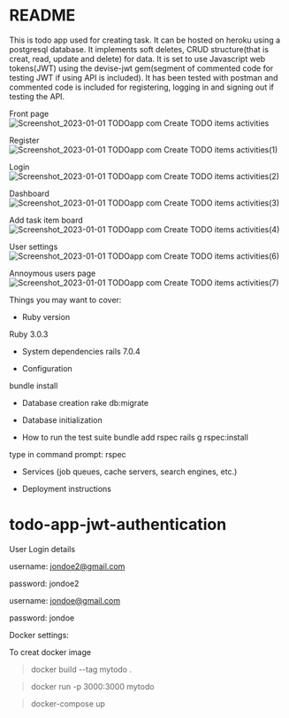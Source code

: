 # README
This is todo app used for creating task. It can be hosted on heroku using a postgresql database. It implements soft deletes, CRUD structure(that is creat, read, update and delete) for data. It is set to use Javascript web tokens(JWT) using the devise-jwt gem(segment of commented code for testing JWT if using API is included). It has been tested with postman and commented code is included for registering, logging in and signing out if testing the API.




Front page
![Screenshot_2023-01-01 TODOapp com Create TODO items activities](https://user-images.githubusercontent.com/69471917/210251856-e31f69ef-b473-4d64-b54d-d2f377d6681a.png)


Register
![Screenshot_2023-01-01 TODOapp com Create TODO items activities(1)](https://user-images.githubusercontent.com/69471917/210251864-3c9f6ff4-b036-4d38-a7ea-c0e20b7b8019.png)


Login
![Screenshot_2023-01-01 TODOapp com Create TODO items activities(2)](https://user-images.githubusercontent.com/69471917/210251871-83c56986-be6e-4105-aef0-765f2397c78f.png)


Dashboard
![Screenshot_2023-01-01 TODOapp com Create TODO items activities(3)](https://user-images.githubusercontent.com/69471917/210251875-29a08429-3bc1-4807-8e6c-051adce5817f.png)


Add task item board
![Screenshot_2023-01-01 TODOapp com Create TODO items activities(4)](https://user-images.githubusercontent.com/69471917/210251880-327ba5d6-8339-4e97-a053-64b6b1fc62fb.png)


User settings
![Screenshot_2023-01-01 TODOapp com Create TODO items activities(6)](https://user-images.githubusercontent.com/69471917/210251886-55d691e2-8f1b-462a-8d3f-e5e8c4ca7d04.png)


Annoymous users page
![Screenshot_2023-01-01 TODOapp com Create TODO items activities(7)](https://user-images.githubusercontent.com/69471917/210251892-0812b54c-d9ac-44ff-b395-66f9b9459923.png)

Things you may want to cover:

* Ruby version

Ruby 3.0.3

* System dependencies
rails 7.0.4

* Configuration

bundle install


* Database creation
rake db:migrate

* Database initialization

* How to run the test suite
bundle add rspec
rails g rspec:install

type in command prompt: rspec 
* Services (job queues, cache servers, search engines, etc.)

* Deployment instructions

# todo-app-jwt-authentication

User Login details


username: jondoe2@gmail.com

password: jondoe2


username: jondoe@gmail.com

password: jondoe


Docker settings:

To creat docker image
>docker build --tag mytodo .

>docker run -p 3000:3000 mytodo

>docker-compose up
